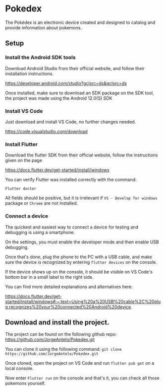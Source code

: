 
# Pokedex
The Pokédex is an electronic device created and designed to catalog and provide information about pokemons.
## Setup
### Install the Android SDK tools
Download Android Studio from their official website, and follow their installation instructions.

https://developer.android.com/studio?gclsrc=ds&gclsrc=ds

Once installed, make sure to download an SDK package on the SDK tool, the project was made using the Android 12.0(S) SDK

### Install VS Code
Just download and install VS Code, no further changes needed.

https://code.visualstudio.com/download

### Install Flutter
Download the flutter SDK from their official website, follow the instructions given on the page

https://docs.flutter.dev/get-started/install/windows

You can verify Flutter was installed correctly with the command:

`Flutter doctor`

All fields should be positive, but it is irrelevant if `VS - Develop for windows` package or `Chrome` are not installed.

### Connect a device
The quickest and easiest way to connect a device for testing and debugging is using a smartphone.

On the settings, you must enable the developer mode and then enable USB debugging.

Once that's done, plug the phone to the PC with a USB cable, and make sure the device is recognized by entering `flutter devices` on the console.

If the device shows up on the console, it should be visible on VS Code's bottom bar in a small label to the right side.

You can find more detailed explanations and alternatives here:

https://docs.flutter.dev/get-started/install/windows#:~:text=Using%20a%20USB%20cable%2C%20plug,recognizes%20your%20connected%20Android%20device.

## Download and install the project.

The project can be found on the following github repo: https://github.com/JorgeAntelo/Pokedex.git

You can clone it using the following command: `git clone https://github.com/JorgeAntelo/Pokedex.git`

Once cloned, open the project on VS Code and run `flutter pub get` on a local console.

Now enter `Flutter run` on the console and that's it, you can check all those pokemons yourself.



